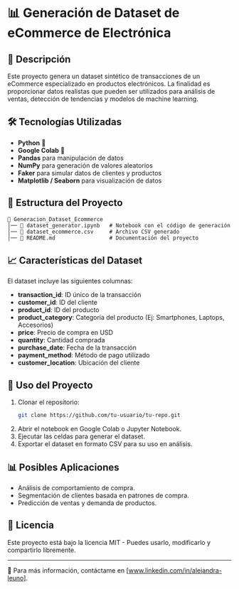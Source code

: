 # 📊 Generación de Dataset de eCommerce de Electrónica

## 📌 Descripción
Este proyecto genera un dataset sintético de transacciones de un eCommerce especializado en productos electrónicos. La finalidad es proporcionar datos realistas que pueden ser utilizados para análisis de ventas, detección de tendencias y modelos de machine learning.

## 🛠️ Tecnologías Utilizadas
- **Python** 🐍
- **Google Colab** 📓
- **Pandas** para manipulación de datos
- **NumPy** para generación de valores aleatorios
- **Faker** para simular datos de clientes y productos
- **Matplotlib / Seaborn** para visualización de datos

## 📂 Estructura del Proyecto
```
📁 Generacion_Dataset_Ecommerce
│── 📄 dataset_generator.ipynb   # Notebook con el código de generación
│── 📄 dataset_ecommerce.csv     # Archivo CSV generado
│── 📄 README.md                 # Documentación del proyecto
```

## 📈 Características del Dataset
El dataset incluye las siguientes columnas:
- **transaction_id**: ID único de la transacción
- **customer_id**: ID del cliente
- **product_id**: ID del producto
- **product_category**: Categoría del producto (Ej: Smartphones, Laptops, Accesorios)
- **price**: Precio de compra en USD
- **quantity**: Cantidad comprada
- **purchase_date**: Fecha de la transacción
- **payment_method**: Método de pago utilizado
- **customer_location**: Ubicación del cliente

## 🚀 Uso del Proyecto
1. Clonar el repositorio:
   ```bash
   git clone https://github.com/tu-usuario/tu-repo.git
   ```
2. Abrir el notebook en Google Colab o Jupyter Notebook.
3. Ejecutar las celdas para generar el dataset.
4. Exportar el dataset en formato CSV para su uso en análisis.

## 📊 Posibles Aplicaciones
- Análisis de comportamiento de compra.
- Segmentación de clientes basada en patrones de compra.
- Predicción de ventas y demanda de productos.

## 📜 Licencia
Este proyecto está bajo la licencia MIT - Puedes usarlo, modificarlo y compartirlo libremente.

---
📩 Para más información, contáctame en [www.linkedin.com/in/alejandra-leuno].

